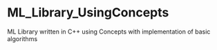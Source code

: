 # ML_Library_UsingConcepts
ML Library written in C++ using Concepts with implementation of basic algorithms  
